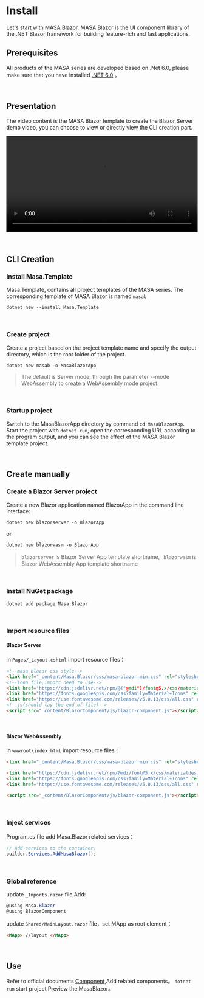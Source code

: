 # Install

Let's start with MASA Blazor. MASA Blazor is the UI component library of the .NET Blazor framework for building feature-rich and fast applications.

## Prerequisites

All products of the MASA series are developed based on .Net 6.0, please make sure that you have installed <a href="https://dotnet.microsoft.com/download/dotnet/6.0" target="_blank">.NET 6.0</a> 。

<br/>


## Presentation

The video content is the MASA Blazor template to create the Blazor Server demo video, you can choose to view or directly view the CLI creation part. 

<video src="https://cdn.masastack.com/stack/images/website/masa-blazor/video.mp4" controls width="100%"></video>

<br/>


## CLI Creation

### Install Masa.Template

Masa.Template, contains all project templates of the MASA series. The corresponding template of MASA Blazor is named `masab` 

```shell
dotnet new --install Masa.Template
```

<br/>


### Create project

Create a project based on the project template name and specify the output directory, which is the root folder of the project. 

```shell
dotnet new masab -o MasaBlazorApp
```

> The default is Server mode, through the parameter --mode WebAssembly to create a WebAssembly mode project. 

<br/>

### Startup project

Switch to the MasaBlazorApp directory by command `cd MasaBlazorApp`. 
Start the project with `dotnet run`, open the corresponding URL according to the program output, and you can see the effect of the MASA Blazor template project. 

<br/>


## Create manually

### Create a Blazor Server project

Create a new Blazor application named BlazorApp in the command line interface: 

```shell
dotnet new blazorserver -o BlazorApp
```

or

```shell
dotnet new blazorwasm -o BlazorApp
```

> `blazorserver` is Blazor Server App template shortname。`blazorwasm` is Blazor WebAssembly App template shortname

<br/>

### Install NuGet package

```shell
dotnet add package Masa.Blazor
```

<br/>

### Import resource files

####  Blazor Server

in `Pages/_Layout.cshtml` import resource files：

```html
<!--masa blazor css style-->
<link href="_content/Masa.Blazor/css/masa-blazor.min.css" rel="stylesheet" />
<!--icon file,import need to use-->
<link href="https://cdn.jsdelivr.net/npm/@("@mdi")/font@5.x/css/materialdesignicons.min.css" rel="stylesheet">
<link href="https://fonts.googleapis.com/css?family=Material+Icons" rel="stylesheet">
<link href="https://use.fontawesome.com/releases/v5.0.13/css/all.css" rel="stylesheet">
<!--js(should lay the end of file)-->
<script src="_content/BlazorComponent/js/blazor-component.js"></script>
```

<br/>

#### Blazor WebAssembly

in `wwwroot\index.html` import resource files：

```html
<link href="_content/Masa.Blazor/css/masa-blazor.min.css" rel="stylesheet" />

<link href="https://cdn.jsdelivr.net/npm/@mdi/font@5.x/css/materialdesignicons.min.css" rel="stylesheet">
<link href="https://fonts.googleapis.com/css?family=Material+Icons" rel="stylesheet">
<link href="https://use.fontawesome.com/releases/v5.0.13/css/all.css" rel="stylesheet">

<script src="_content/BlazorComponent/js/blazor-component.js"></script>
```

<br/>

### Inject services 

Program.cs file add Masa.Blazor related services：

```csharp
// Add services to the container.
builder.Services.AddMasaBlazor();
```

<br/>

### Global reference

update `_Imports.razor` file,Add:

```csharp
@using Masa.Blazor
@using BlazorComponent
```

update `Shared/MainLayout.razor` file，set MApp as root element：

```html
<MApp> //layout </MApp>
```

<br/>

## Use

Refer to official documents [Component](https://masa-blazor-docs-dev.lonsid.cn/components/application),Add related components。
`dotnet run` start project Preview the MasaBlazor。

